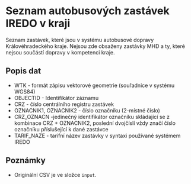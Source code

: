 # Seznam autobusových zastávek IREDO v kraji

Seznam zastávek, které jsou v systému autobusové dopravy Královéhradeckého kraje. Nejsou zde obsaženy zastávky MHD a ty, které nejsou součástí dopravy v kompetenci kraje.

## Popis dat

- WTK - formát zápisu vektorové geometrie (souřadnice v systému WGS84)
- OBJECTID - Identifikátor záznamu
- CRZ - číslo centrálního registru zastávek
- OZNACNIK1, OZNACNIK2 - číslo označníku (2-místné číslo)
- CRZ_OZNACN -jedinečný identifikátor označníku skládající se z kombinace CRZ + OZNACNIK2, poslední dvojčíslí vždy značí číslo označníku příslušející k dané zastávce
- TARIF_NAZE - tarifní název zastávky v syntaxi používané systémem IREDO

## Poznámky

- Originální CSV je ve složce `input`.

